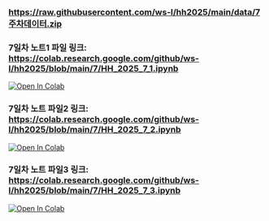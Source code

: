 ### https://raw.githubusercontent.com/ws-l/hh2025/main/data/7주차데이터.zip

### 7일차 노트1 파일 링크: https://colab.research.google.com/github/ws-l/hh2025/blob/main/7/HH_2025_7_1.ipynb

[![Open In Colab](https://colab.research.google.com/assets/colab-badge.svg)](https://colab.research.google.com/github/ws-l/hh2025/blob/main/7/HH_2025_7_1.ipynb)


### 7일차 노트 파일2 링크: https://colab.research.google.com/github/ws-l/hh2025/blob/main/7/HH_2025_7_2.ipynb

[![Open In Colab](https://colab.research.google.com/assets/colab-badge.svg)](https://colab.research.google.com/github/ws-l/hh2025/blob/main/7/HH_2025_7_2.ipynb)


### 7일차 노트 파일3 링크: https://colab.research.google.com/github/ws-l/hh2025/blob/main/7/HH_2025_7_3.ipynb

[![Open In Colab](https://colab.research.google.com/assets/colab-badge.svg)](https://colab.research.google.com/github/ws-l/hh2025/blob/main/7/HH_2025_7_3.ipynb)


